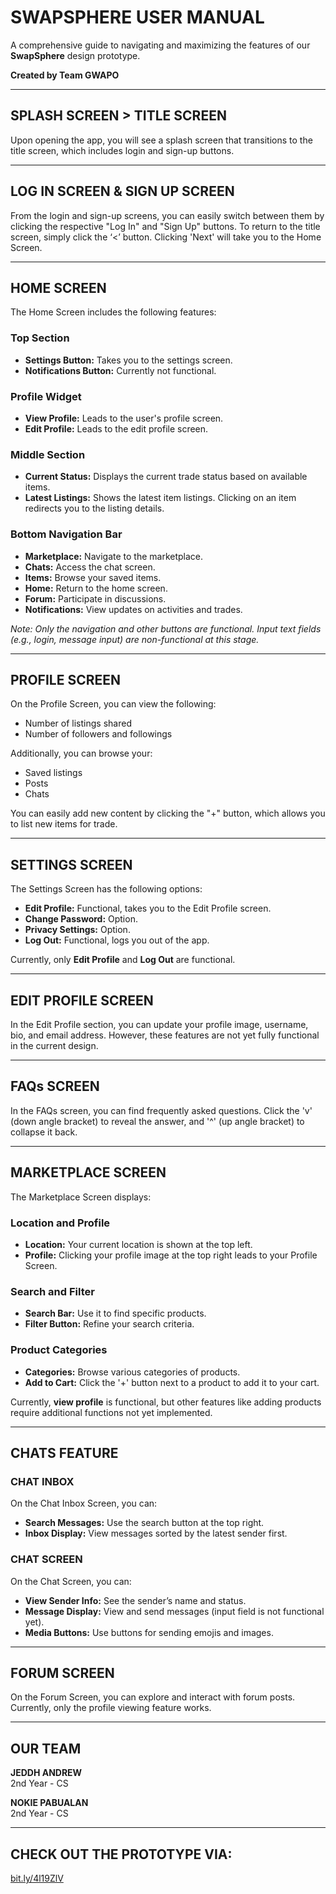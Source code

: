 <a name="br1"></a> 

# SWAPSPHERE USER MANUAL

A comprehensive guide to navigating and maximizing the features of our **SwapSphere** design prototype.

**Created by Team GWAPO**

---

<a name="br2"></a> 

## SPLASH SCREEN > TITLE SCREEN

Upon opening the app, you will see a splash screen that transitions to the title screen, which includes login and sign-up buttons.

---

<a name="br3"></a> 

## LOG IN SCREEN & SIGN UP SCREEN

From the login and sign-up screens, you can easily switch between them by clicking the respective "Log In" and "Sign Up" buttons. To return to the title screen, simply click the ‘<’ button. Clicking 'Next' will take you to the Home Screen.

---

<a name="br4"></a> 

## HOME SCREEN

The Home Screen includes the following features:

### Top Section
- **Settings Button:** Takes you to the settings screen.
- **Notifications Button:** Currently not functional.

### Profile Widget
- **View Profile:** Leads to the user's profile screen.
- **Edit Profile:** Leads to the edit profile screen.

### Middle Section
- **Current Status:** Displays the current trade status based on available items.
- **Latest Listings:** Shows the latest item listings. Clicking on an item redirects you to the listing details.

### Bottom Navigation Bar
- **Marketplace:** Navigate to the marketplace.
- **Chats:** Access the chat screen.
- **Items:** Browse your saved items.
- **Home:** Return to the home screen.
- **Forum:** Participate in discussions.
- **Notifications:** View updates on activities and trades.

*Note: Only the navigation and other buttons are functional. Input text fields (e.g., login, message input) are non-functional at this stage.*

---

<a name="br5"></a> 

## PROFILE SCREEN

On the Profile Screen, you can view the following:
- Number of listings shared
- Number of followers and followings

Additionally, you can browse your:
- Saved listings
- Posts
- Chats

You can easily add new content by clicking the "+" button, which allows you to list new items for trade.

---

<a name="br6"></a> 

## SETTINGS SCREEN

The Settings Screen has the following options:
- **Edit Profile:** Functional, takes you to the Edit Profile screen.
- **Change Password:** Option.
- **Privacy Settings:** Option.
- **Log Out:** Functional, logs you out of the app.

Currently, only **Edit Profile** and **Log Out** are functional.

---

<a name="br7"></a> 

## EDIT PROFILE SCREEN

In the Edit Profile section, you can update your profile image, username, bio, and email address. However, these features are not yet fully functional in the current design.

---

## FAQs SCREEN

In the FAQs screen, you can find frequently asked questions. Click the 'v' (down angle bracket) to reveal the answer, and '^' (up angle bracket) to collapse it back.

---

<a name="br8"></a> 

## MARKETPLACE SCREEN

The Marketplace Screen displays:

### Location and Profile
- **Location:** Your current location is shown at the top left.
- **Profile:** Clicking your profile image at the top right leads to your Profile Screen.

### Search and Filter
- **Search Bar:** Use it to find specific products.
- **Filter Button:** Refine your search criteria.

### Product Categories
- **Categories:** Browse various categories of products.
- **Add to Cart:** Click the '+' button next to a product to add it to your cart.

Currently, **view profile** is functional, but other features like adding products require additional functions not yet implemented.

---

<a name="br9"></a> 

## CHATS FEATURE

### CHAT INBOX
On the Chat Inbox Screen, you can:
- **Search Messages:** Use the search button at the top right.
- **Inbox Display:** View messages sorted by the latest sender first.

### CHAT SCREEN
On the Chat Screen, you can:
- **View Sender Info:** See the sender’s name and status.
- **Message Display:** View and send messages (input field is not functional yet).
- **Media Buttons:** Use buttons for sending emojis and images.

---

<a name="br10"></a> 

## FORUM SCREEN

On the Forum Screen, you can explore and interact with forum posts. Currently, only the profile viewing feature works.

---

<a name="br11"></a> 

## OUR TEAM

**JEDDH ANDREW**  
2nd Year - CS  



**NOKIE PABUALAN**  
2nd Year - CS  

---

## CHECK OUT THE PROTOTYPE VIA:

[bit.ly/4l19ZlV](http://bit.ly/4l19ZlV)


